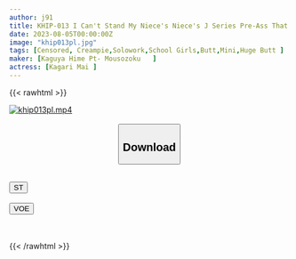 ```yaml
---
author: j91
title: KHIP-013 I Can't Stand My Niece's Niece's J Series Pre-Ass That Is Too Ecchi And Cum Shot! Flower Hunting
date: 2023-08-05T00:00:00Z
image: "khip013pl.jpg"
tags: [Censored, Creampie,Solowork,School Girls,Butt,Mini,Huge Butt	]
maker: [Kaguya Hime Pt- Mousozoku   ]
actress: [Kagari Mai ]
---
```



{{< rawhtml >}}

<div class="video" data-videoid="3Py4bpKapdFLDr">
    <a href="javascript:;">
        <img src="https://my.j91.asia/posts/khip013pl/khip013pl.jpg" width="WIDTH" height="HEIGHT" alt="khip013pl.mp4" loading="lazy">
    </a>
</div>

<script type="text/javascript" src="https://j91.asia/asset/on-demand-st.js"></script>

<br>
  <link rel="stylesheet" href="https://j91.asia/asset/bs5.css">
  
  <center>
  <button class="btn btn-primary" type="button" data-bs-toggle="collapse" data-bs-target=".multi-collapse" aria-expanded="false" aria-controls="multiCollapseExample1 multiCollapseExample2"><h2>Download</h2></button></center>
</p>
<div class="row">
  <div class="col">
    <div class="collapse multi-collapse" id="multiCollapseExample1">
      <div class="card card-body">
	      	      <br>
<div class="buttons">  
<a href="https://streamtape.to/v/3Py4bpKapdFLDr"><button class="btn-hover color-3"><i class="fa fa-download"></i> ST</button></a></div>
    </div>
  </div>
</div>
  <div class="col">
    <div class="collapse multi-collapse" id="multiCollapseExample2">
      <div class="card card-body">
	      <br>
<div class="buttons">
    <a href="https://voe.sx/xhyhyy4avfwu"><button class="btn-hover color-9"><i class="fa fa-download"></i> VOE</button></a></div>
<br><br>
      </div>
    </div>
  </div>
</div>

{{< /rawhtml >}}
